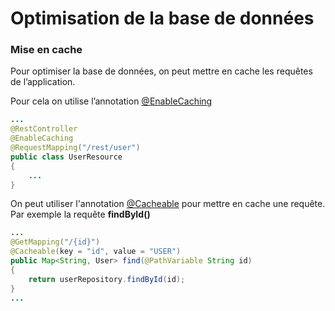# Optimisation de la base de données

### Mise en cache

Pour optimiser la base de données, on peut mettre en cache les requêtes de l’application.

Pour cela on utilise l’annotation <ins>@EnableCaching</ins>

```java
...
@RestController
@EnableCaching
@RequestMapping("/rest/user")
public class UserResource 
{
	... 
}
```


On peut utiliser l'annotation <ins>@Cacheable</ins> pour mettre en cache une requête.
Par exemple la requête <strong>findById()</strong>

```java
...
@GetMapping("/{id}")
@Cacheable(key = "id", value = "USER")
public Map<String, User> find(@PathVariable String id) 
{
    return userRepository.findById(id);
}
...
```
